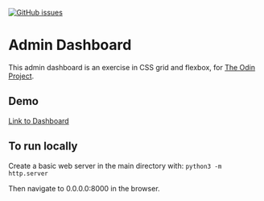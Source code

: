 
[![GitHub issues](https://img.shields.io/github/issues/sam-omalley/admin-dashboard)](https://github.com/sam-omalley/admin-dashboard/issues)
 
# Admin Dashboard

This admin dashboard is an exercise in CSS grid and flexbox, for [The Odin Project](https://www.theodinproject.com/).

## Demo

[Link to Dashboard](https://sam-omalley.github.io/admin-dashboard/)

## To run locally

Create a basic web server in the main directory with:
`python3 -m http.server`

Then navigate to 0.0.0.0:8000 in the browser.

